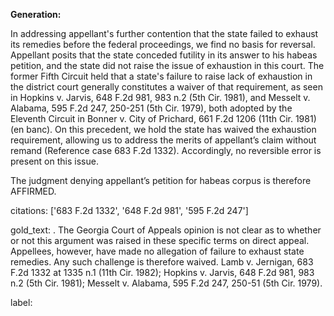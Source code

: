 **Generation:**

In addressing appellant's further contention that the state failed to exhaust its remedies before the federal proceedings, we find no basis for reversal. Appellant posits that the state conceded futility in its answer to his habeas petition, and the state did not raise the issue of exhaustion in this court. The former Fifth Circuit held that a state's failure to raise lack of exhaustion in the district court generally constitutes a waiver of that requirement, as seen in Hopkins v. Jarvis, 648 F.2d 981, 983 n.2 (5th Cir. 1981), and Messelt v. Alabama, 595 F.2d 247, 250-251 (5th Cir. 1979), both adopted by the Eleventh Circuit in Bonner v. City of Prichard, 661 F.2d 1206 (11th Cir. 1981) (en banc). On this precedent, we hold the state has waived the exhaustion requirement, allowing us to address the merits of appellant’s claim without remand (Reference case 683 F.2d 1332). Accordingly, no reversible error is present on this issue.

The judgment denying appellant’s petition for habeas corpus is therefore AFFIRMED.

citations: ['683 F.2d 1332', '648 F.2d 981', '595 F.2d 247']

gold_text: . The Georgia Court of Appeals opinion is not clear as to whether or not this argument was raised in these specific terms on direct appeal. Appellees, however, have made no allegation of failure to exhaust state remedies. Any such challenge is therefore waived. Lamb v. Jernigan, 683 F.2d 1332 at 1335 n.1 (11th Cir. 1982); Hopkins v. Jarvis, 648 F.2d 981, 983 n.2 (5th Cir. 1981); Messelt v. Alabama, 595 F.2d 247, 250-51 (5th Cir. 1979).

label: 